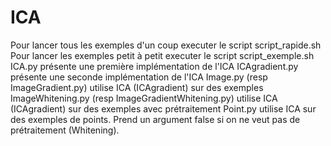 # ICA

Pour lancer tous les exemples d'un coup executer le script script_rapide.sh
Pour lancer les exemples petit à petit executer le script script_exemple.sh
ICA.py présente une première implémentation de l'ICA
ICAgradient.py présente une seconde implémentation de l'ICA
Image.py (resp ImageGradient.py) utilise ICA (ICAgradient) sur des exemples
ImageWhitening.py (resp ImageGradientWhitening.py) utilise ICA (ICAgradient) sur des exemples avec prétraitement
Point.py utilise ICA sur des exemples de points. Prend un argument false si on ne veut pas de prétraitement (Whitening).
